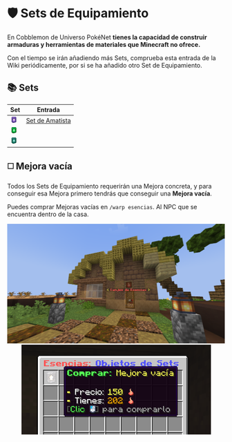 # 🛡️ Sets de Equipamiento
En Cobblemon de Universo PokéNet **tienes la capacidad de construir armaduras y herramientas de materiales que Minecraft no ofrece.**

Con el tiempo se irán añadiendo más Sets, comprueba esta entrada de la Wiki periódicamente, por si se ha añadido otro Set de Equipamiento.

## 📚 Sets
| Set | Entrada |
| - | - |
| ![Amatista](../../images/cobblemon/equipamientos/amethyst/amethyst_upgrade.png) | [Set de Amatista](amethyst.md) |
| ![Esmeralda](../../images/cobblemon/equipamientos/emerald/emerald_upgrade.png) | |
| ![Amatista](../../images/cobblemon/equipamientos/prismarine/prismarine_upgrade.png) | |

## ◻️ Mejora vacía
Todos los Sets de Equipamiento requerirán una Mejora concreta, y para conseguir esa Mejora primero tendrás que conseguir una **Mejora vacía**.

Puedes comprar Mejoras vacías en `/warp esencias`. Al NPC que se encuentra dentro de la casa.

<div style="text-align: center">
<img src="../../images/cobblemon/equipamientos/warpesencias.png">
</div>
<div style="text-align: center">
<img src="../../images/cobblemon/equipamientos/warpesencias2.png">
</div>